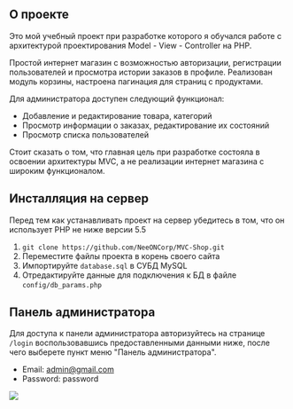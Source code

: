 ## О проекте
Это мой учебный проект при разработке которого я обучался работе с архитектурой проектирования Model - View - Controller 
на PHP.

Простой интернет магазин с возможностью авторизации, регистрации пользователей и просмотра истории заказов в профиле. 
Реализован модуль корзины, настроена пагинация для страниц с продуктами. 

Для администратора доступен следующий функционал:
* Добавление и редактирование товара, категорий
* Просмотр информации о заказах, редактирование их состояний
* Просмотр списка пользователей

Стоит сказать о том, что главная цель при разработке состояла в освоении архитектуры MVC, а не реализации интернет 
магазина с широким функционалом.

## Инсталляция на сервер
Перед тем как устанавливать проект на сервер убедитесь в том, что он использует PHP не ниже версии 5.5
1. `git clone https://github.com/NeeONCorp/MVC-Shop.git`
2. Переместите файлы проекта в корень своего сайта
3. Импортируйте `database.sql` в СУБД MySQL
4. Отредактируйте данные для подключения к БД в файле `config/db_params.php`

## Панель администратора
Для доступа к панели администратора авторизуйтесь на странице `/login` воспользовавшись предоставленными данными ниже, 
после чего выберете пункт меню "Панель администратора".
* Email: admin@gmail.com
* Password: password

<img src="https://camo.githubusercontent.com/710d13fde69ddd3410845367027e1611bc32faaf/687474703a2f2f6f6165776f726b2e636f6d2f6173736574732f312e706e67">